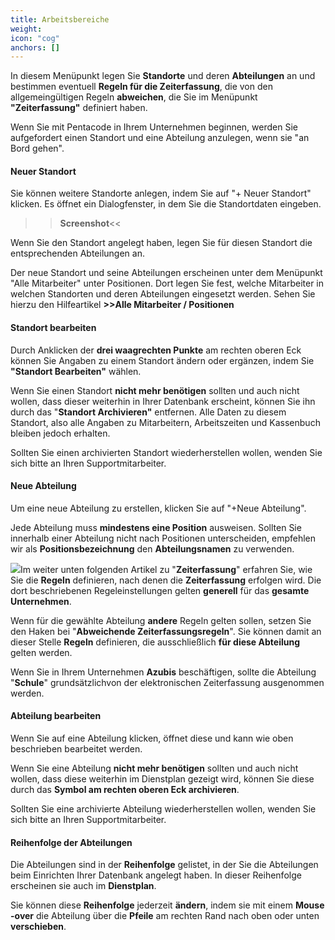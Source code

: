 ```yaml
---
title: Arbeitsbereiche
weight:
icon: "cog"
anchors: []
---
```


In diesem Menüpunkt legen Sie **Standorte** und deren **Abteilungen** an und bestimmen eventuell **Regeln für die Zeiterfassung**, die von den allgemeingültigen Regeln **abweichen**, die Sie im Menüpunkt **"Zeiterfassung"** definiert haben.

Wenn Sie mit Pentacode in Ihrem Unternehmen beginnen, werden Sie aufgefordert einen Standort und eine Abteilung anzulegen, wenn sie "an Bord gehen".

#### Neuer Standort

Sie können weitere Standorte anlegen, indem Sie auf "+ Neuer Standort" klicken. Es öffnet ein Dialogfenster, in dem Sie die Standortdaten eingeben.

> > **Screenshot**<<

Wenn Sie den Standort angelegt haben, legen Sie für diesen Standort die entsprechenden Abteilungen an.

Der neue Standort und seine Abteilungen erscheinen unter dem Menüpunkt "Alle Mitarbeiter" unter Positionen. Dort legen Sie fest, welche Mitarbeiter in welchen Standorten und deren Abteilungen eingesetzt werden. Sehen Sie hierzu den Hilfeartikel **>>Alle Mitarbeiter / Positionen**

#### Standort bearbeiten

Durch Anklicken der **drei waagrechten Punkte** am rechten oberen Eck können Sie Angaben zu einem Standort ändern oder ergänzen, indem Sie **"Standort Bearbeiten"** wählen.

Wenn Sie einen Standort **nicht mehr benötigen** sollten und auch nicht wollen, dass dieser weiterhin in Ihrer Datenbank erscheint, können Sie ihn durch das "**Standort Archivieren"** entfernen. Alle Daten zu diesem Standort, also alle Angaben zu Mitarbeitern, Arbeitszeiten und Kassenbuch bleiben jedoch erhalten.

Sollten Sie einen archivierten Standort wiederherstellen wollen, wenden Sie sich bitte an Ihren Supportmitarbeiter.

#### Neue Abteilung

Um eine neue Abteilung zu erstellen, klicken Sie auf "+Neue Abteilung".

Jede Abteilung muss **mindestens eine Position** ausweisen. Sollten Sie innerhalb einer Abteilung nicht nach Positionen unterscheiden, empfehlen wir als **Positionsbezeichnung** den **Abteilungsnamen** zu verwenden.

![](https://s3.amazonaws.com/helpscout.net/docs/assets/5dd29b3f04286364bc91dcd3/images/5eae9a68042863474d1a0b38/file-DZFrYAQq1c.png)Im weiter unten folgenden Artikel zu "**Zeiterfassung**" erfahren Sie, wie Sie die **Regeln** definieren, nach denen die **Zeiterfassung** erfolgen wird. Die dort beschriebenen Regeleinstellungen gelten **generell** für das **gesamte Unternehmen**.

Wenn für die gewählte Abteilung **andere** Regeln gelten sollen, setzen Sie den Haken bei "**Abweichende Zeiterfassungsregeln**". Sie können damit an dieser Stelle **Regeln** definieren, die ausschließlich **für diese Abteilung** gelten werden.

Wenn Sie in Ihrem Unternehmen **Azubis** beschäftigen, sollte die Abteilung "**Schule**" grundsätzlichvon der elektronischen Zeiterfassung ausgenommen werden.

#### Abteilung bearbeiten

Wenn Sie auf eine Abteilung klicken, öffnet diese und kann wie oben beschrieben bearbeitet werden.

Wenn Sie eine Abteilung **nicht mehr benötigen** sollten und auch nicht wollen, dass diese weiterhin im Dienstplan gezeigt wird, können Sie diese durch das **Symbol am rechten oberen Eck archivieren**.

Sollten Sie eine archivierte Abteilung wiederherstellen wollen, wenden Sie sich bitte an Ihren Supportmitarbeiter.

#### Reihenfolge der Abteilungen

Die Abteilungen sind in der **Reihenfolge** gelistet, in der Sie die Abteilungen beim Einrichten Ihrer Datenbank angelegt haben. In dieser Reihenfolge erscheinen sie auch im **Dienstplan**.

Sie können diese **Reihenfolge** jederzeit **ändern**, indem sie mit einem **Mouse -over** die Abteilung über die **Pfeile** am rechten Rand nach oben oder unten **verschieben**.
